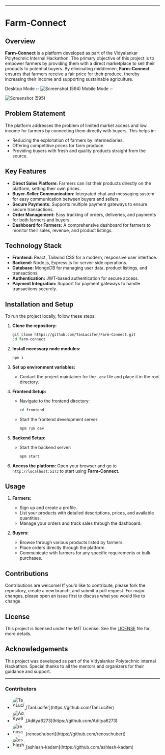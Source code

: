 

---

# Farm-Connect

## Overview
**Farm-Connect** is a platform developed as part of the Vidyalankar Polytechnic Internal Hackathon. The primary objective of this project is to empower farmers by providing them with a direct marketplace to sell their products to potential buyers. By eliminating middlemen, **Farm-Connect** ensures that farmers receive a fair price for their produce, thereby increasing their income and supporting sustainable agriculture.

Desktop Mode :- 
![Screenshot (594)](https://github.com/user-attachments/assets/f8428290-3620-4355-9ff1-48207c567b9f)     Mobile Mode :-


![Screenshot (595)](https://github.com/user-attachments/assets/9278e5f2-1b32-4e4f-b05b-7f3013a1bdc5)




## Problem Statement
The platform addresses the problem of limited market access and low income for farmers by connecting them directly with buyers. This helps in:
- Reducing the exploitation of farmers by intermediaries.
- Offering competitive prices for farm produce.
- Providing buyers with fresh and quality products straight from the source.

## Key Features
- **Direct Sales Platform:** Farmers can list their products directly on the platform, setting their own prices.
- **Buyer-Seller Communication:** Integrated chat and messaging system for easy communication between buyers and sellers.
- **Secure Payments:** Supports multiple payment gateways to ensure secure transactions.
- **Order Management:** Easy tracking of orders, deliveries, and payments for both farmers and buyers.
- **Dashboard for Farmers:** A comprehensive dashboard for farmers to monitor their sales, revenue, and product listings.

## Technology Stack
- **Frontend:** React, Tailwind CSS for a modern, responsive user interface.
- **Backend:** Node.js, Express.js for server-side operations.
- **Database:** MongoDB for managing user data, product listings, and transactions.
- **Authentication:** JWT-based authentication for secure access.
- **Payment Integration:** Support for payment gateways to handle transactions securely.

## Installation and Setup
To run the project locally, follow these steps:

1. **Clone the repository:**
   ```bash
   git clone https://github.com/TanLucifer/Farm-Connect.git
   cd farm-connect
   ```

2. **Install necessary node modules:**
   ```bash
   npm i
   ```

3. **Set up environment variables:**
   - Contact the project maintainer for the `.env` file and place it in the root directory.

4. **Frontend Setup:**
   - Navigate to the frontend directory:
     ```bash
     cd frontend
     ```
   - Start the frontend development server:
     ```bash
     npm run dev
     ```

5. **Backend Setup:**
   - Start the backend server:
     ```bash
     npm start
     ```

6. **Access the platform:**
   Open your browser and go to `http://localhost:5173` to start using **Farm-Connect**.

## Usage
1. **Farmers:**
   - Sign up and create a profile.
   - List your products with detailed descriptions, prices, and available quantities.
   - Manage your orders and track sales through the dashboard.

2. **Buyers:**
   - Browse through various products listed by farmers.
   - Place orders directly through the platform.
   - Communicate with farmers for any specific requirements or bulk purchases.

## Contributions
Contributions are welcome! If you'd like to contribute, please fork the repository, create a new branch, and submit a pull request. For major changes, please open an issue first to discuss what you would like to change.

## License
This project is licensed under the MIT License. See the [LICENSE](LICENSE) file for more details.

## Acknowledgements
This project was developed as part of the Vidyalankar Polytechnic Internal Hackathon. Special thanks to all the mentors and organizers for their guidance and support.

---


### Contributors
- <a href="https://github.com/TanLucifer" target="_blank">
                    <img src="https://avatars.githubusercontent.com/u/178185038?v=4&s=40" alt="TanLucifer" style="border-radius: 50%; width: 40px; height: 40px;"/>
                 </a> 
                 [TanLucifer](https://github.com/TanLucifer)
- <a href="https://github.com/Aditya6273" target="_blank">
                    <img src="https://avatars.githubusercontent.com/u/91383604?v=4&s=40" alt="Aditya6273" style="border-radius: 50%; width: 40px; height: 40px;"/>
                 </a> 
                 [Aditya6273](https://github.com/Aditya6273)
- <a href="https://github.com/renoschubert" target="_blank">
                    <img src="https://avatars.githubusercontent.com/u/46114615?v=4&s=40" alt="renoschubert" style="border-radius: 50%; width: 40px; height: 40px;"/>
                 </a> 
                 [renoschubert](https://github.com/renoschubert)
- <a href="https://github.com/ashlesh-kadam" target="_blank">
                    <img src="https://avatars.githubusercontent.com/u/178250428?v=4&s=40" alt="ashlesh-kadam" style="border-radius: 50%; width: 40px; height: 40px;"/>
                 </a> 
                 [ashlesh-kadam](https://github.com/ashlesh-kadam)

